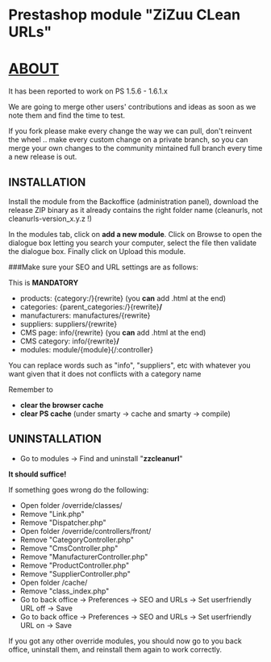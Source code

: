 # Prestashop module "ZiZuu CLean URLs"

[ABOUT](https://github.com/ZiZuu-store/PrestaShop_module-CleanURLs)
===============================================================

It has been reported to work on PS 1.5.6 - 1.6.1.x

We are going to merge other users' contributions and ideas as soon as we note them and find the time to test.

If you fork please make every change the way we can pull, don't reinvent the wheel .. make every custom change on a private branch, so you can merge your own changes to the community mintained full branch every time a new release is out.

INSTALLATION
--------

Install the module from the Backoffice (administration panel), download the release ZIP binary as it already contains the right folder name (cleanurls, not cleanurls-version_x.y.z !)

In the modules tab, click on **add a new module**. Click on Browse to open the dialogue box letting you search your computer, select the file then validate the dialogue box. Finally click on Upload this module.

###Make sure your SEO and URL settings are as follows:
 
This is __MANDATORY__
 * products:         {category:/}{rewrite}              (you **can** add .html at the end)
 * categories:       {parent_categories:/}{rewrite}**/**
 * manufacturers:    manufactures/{rewrite}
 * suppliers:        suppliers/{rewrite}
 * CMS page:         info/{rewrite}                       (you **can** add .html at the end)
 * CMS category:     info/{rewrite}**/**
 * modules:          module/{module}{/:controller}

You can replace words such as "info", "suppliers", etc with whatever you want given that it does not conflicts with a category name

Remember to 
 * **clear the browser cache**
 * **clear PS cache** (under smarty -> cache and smarty -> compile)

UNINSTALLATION
--------

* Go to modules -> Find and uninstall "**zzcleanurl**"

**It should suffice!**


If something goes wrong do the following:
* Open folder /override/classes/
 * Remove "Link.php"
 * Remove "Dispatcher.php"
* Open folder /override/controllers/front/
 * Remove "CategoryController.php"
 * Remove "CmsController.php"
 * Remove "ManufacturerController.php"
 * Remove "ProductController.php"
 * Remove "SupplierController.php"
* Open folder /cache/
 * Remove "class_index.php"
* Go to back office -> Preferences -> SEO and URLs -> Set userfriendly URL off -> Save
* Go to back office -> Preferences -> SEO and URLs -> Set userfriendly URL on -> Save


If you got any other override modules, you should now go to you back office, uninstall them, and reinstall them again to work correctly.
